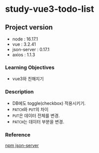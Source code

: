 # study-vue3-todo-list

## Project version

- node : 16.17.1
- vue : 3.2.41
- json-server : 0.17.1
- axios : 1.1.3

### Learning Objectives

- vue3와 친해지기

### Description

- DB에도 toggle(checkbox) 적용시키기.
- `PATCH`와 `PUT`의 차이
- `PUT`은 데이터 전체를 변경.
- `PATCH`는 데이터 부분을 변경.

### Reference
[npm json-server](https://www.npmjs.com/package/json-server)